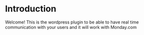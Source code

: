 # Introduction

Welcome! This is the wordpress plugin to be able to have real time communication with your users and it will work with Monday.com